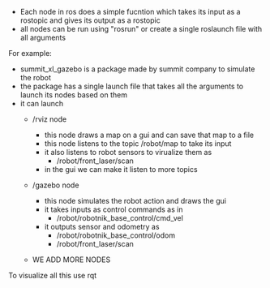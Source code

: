 - Each node in ros does a simple fucntion which takes its input as a rostopic and gives its output as a rostopic
- all nodes can be run using "rosrun" or create a single roslaunch file with all arguments

For example:

- summit_xl_gazebo is a package made by summit company to simulate the robot
- the package has a single launch file that takes all the arguments to launch its nodes based on them
- it can launch
	- /rviz node
		- this node draws a map on a gui and can save that map to a file
		- this node listens to the topic /robot/map to take its input
		- it also listens to robot sensors to virualize them as
			- /robot/front_laser/scan 
		- in the gui we can make it listen to more topics
	- /gazebo node
		- this node simulates the robot action and draws the gui
		- it takes inputs as control commands as in
			- /robot/robotnik_base_control/cmd_vel
		- it outputs sensor and odometry as
			- /robot/robotnik_base_control/odom
			- /robot/front_laser/scan
			
	- WE ADD MORE NODES

To visualize all this use rqt
		


